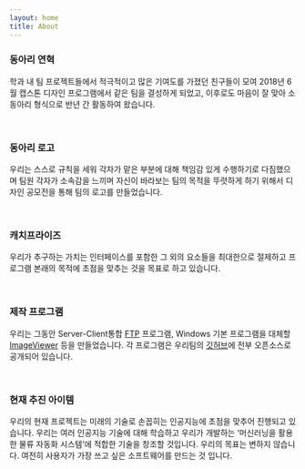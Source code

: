 ```yaml
---
layout: home
title: About
---
```

### 동아리 연혁

학과 내 팀 프로젝트들에서 적극적이고 많은 기여도를 가졌던 친구들이 모여 2018년 6월 캡스톤 디자인 프로그램에서 같은 팀을 결성하게 되었고, 이후로도 마음이 잘 맞아 소동아리 형식으로 반년 간 활동하여 왔습니다.

<br/>

### 동아리 로고

우리는 스스로 규칙을 세워 각자가 맡은 부분에 대해 책임감 있게 수행하기로 다짐했으며 팀원 각자가 소속감을 느끼며 자신이 바라보는 팀의 목적을 뚜렷하게 하기 위해서 디자인 공모전을 통해 팀의 로고를 만들었습니다.

<br/>

### 캐치프라이즈

우리가 추구하는 가치는 인터페이스를 포함한 그 외의 요소들을 최대한으로 절제하고 프로그램 본래의 목적에 초점을 맞추는 것을 목표로 하고 있습니다.

<br/>

### 제작 프로그램

우리는 그동안 Server-Client통합 [FTP](https://github.com/commadev/FTP-JAVA) 프로그램, Windows 기본 프로그램을 대체할 [ImageViewer](https://github.com/commadev/ImageViewer) 등을 만들었습니다. 각 프로그램은 우리팀의 [깃허브](https://github.com/commadev)에 전부 오픈소스로 공개되어 있습니다.

<br/>

### 현재 추진 아이템

우리의 현재 프로젝트는 미래의 기술로 손꼽히는 인공지능에 초점을 맞추어 진행되고 있습니다. 우리는 여러 인공지능 기술에 대해 학습하고 우리가 개발하는 ‘머신러닝을 활용한 물류 자동화 시스템’에 적합한 기술을 창조할 것입니다. 우리의 목표는 변하지 않습니다. 여전히 사용자가 가장 쓰고 싶은 소프트웨어를 만드는 것 입니다.